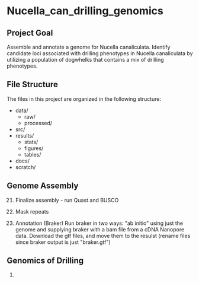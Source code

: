 # Nucella_can_drilling_genomics

## Project Goal

Assemble and annotate a genome for Nucella canaliculata. Identify candidate loci associated with drilling phenotypes in Nucella canaliculata by utilizing a population of dogwhelks that contains a mix of drilling phenotypes.

## File Structure

The files in this project are organized in the following structure:
 - data/
     - raw/
     - processed/
 - src/
 - results/
     - stats/
     - figures/
     - tables/
 - docs/
 - scratch/


## Genome Assembly 

21) Finalize assembly - run Quast and BUSCO 

22) Mask repeats

23) Annotation (Braker)
Run braker in two ways: "ab initio" using just the genome and supplying braker with a bam file from a cDNA Nanopore data. 
Download the gtf files, and move them to the resulst (rename files since braker output is just "braker.gtf") 

## Genomics of Drilling 

1) 

